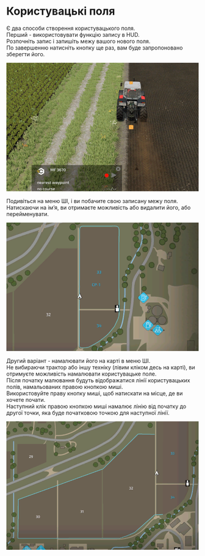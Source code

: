 # Користувацькі поля  
Є два способи створення користувацького поля.  
Перший - використовувати функцію запису в HUD.  
Розпочніть запис і запишіть межу вашого нового поля.  
По завершенню натисніть кнопку ще раз, вам буде запропоновано зберегти його.  


![Image](../assets/images/recordcustomhelp_0_0_765_510.png)

  
Подивіться на меню ШІ, і ви побачите свою записану межу поля.  
Натискаючи на ім’я, ви отримаєте можливість або видалити його, або перейменувати.  


![Image](../assets/images/donecustomhelp_0_0_765_510.png)

  
Другий варіант - намалювати його на карті в меню ШІ.  
Не вибираючи трактор або іншу техніку (лівим кліком десь на карті), ви отримуєте можливість намалювати користувацьке поле.  
Після початку малювання будуть відображатися лінії користувацьких полів, намальованих правою кнопкою миші.  
Використовуйте праву кнопку миші, щоб натискати на місце, де ви хочете почати.  
Наступний клік правою кнопкою миші намалює лінію від початку до другої точки, яка буде початковою точкою для наступної лінії.  


![Image](../assets/images/drawcustomhelp_0_0_765_510.png)

